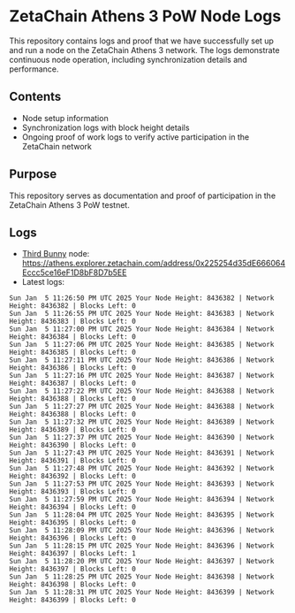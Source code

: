 # ZetaChain Athens 3 PoW Node Logs
This repository contains logs and proof that we have successfully set up and run a node on the ZetaChain Athens 3 network. The logs demonstrate continuous node operation, including synchronization details and performance.

## Contents
- Node setup information
- Synchronization logs with block height details
- Ongoing proof of work logs to verify active participation in the ZetaChain network

## Purpose
This repository serves as documentation and proof of participation in the ZetaChain Athens 3 PoW testnet.

## Logs

- [Third Bunny](https://thirdbunny.xyz/) node: https://athens.explorer.zetachain.com/address/0x225254d35dE666064Eccc5ce16eF1D8bF8D7b5EE
- Latest logs:
```
Sun Jan  5 11:26:50 PM UTC 2025 Your Node Height: 8436382 | Network Height: 8436382 | Blocks Left: 0
Sun Jan  5 11:26:55 PM UTC 2025 Your Node Height: 8436383 | Network Height: 8436383 | Blocks Left: 0
Sun Jan  5 11:27:00 PM UTC 2025 Your Node Height: 8436384 | Network Height: 8436384 | Blocks Left: 0
Sun Jan  5 11:27:06 PM UTC 2025 Your Node Height: 8436385 | Network Height: 8436385 | Blocks Left: 0
Sun Jan  5 11:27:11 PM UTC 2025 Your Node Height: 8436386 | Network Height: 8436386 | Blocks Left: 0
Sun Jan  5 11:27:16 PM UTC 2025 Your Node Height: 8436387 | Network Height: 8436387 | Blocks Left: 0
Sun Jan  5 11:27:22 PM UTC 2025 Your Node Height: 8436388 | Network Height: 8436388 | Blocks Left: 0
Sun Jan  5 11:27:27 PM UTC 2025 Your Node Height: 8436388 | Network Height: 8436388 | Blocks Left: 0
Sun Jan  5 11:27:32 PM UTC 2025 Your Node Height: 8436389 | Network Height: 8436389 | Blocks Left: 0
Sun Jan  5 11:27:37 PM UTC 2025 Your Node Height: 8436390 | Network Height: 8436390 | Blocks Left: 0
Sun Jan  5 11:27:43 PM UTC 2025 Your Node Height: 8436391 | Network Height: 8436391 | Blocks Left: 0
Sun Jan  5 11:27:48 PM UTC 2025 Your Node Height: 8436392 | Network Height: 8436392 | Blocks Left: 0
Sun Jan  5 11:27:53 PM UTC 2025 Your Node Height: 8436393 | Network Height: 8436393 | Blocks Left: 0
Sun Jan  5 11:27:59 PM UTC 2025 Your Node Height: 8436394 | Network Height: 8436394 | Blocks Left: 0
Sun Jan  5 11:28:04 PM UTC 2025 Your Node Height: 8436395 | Network Height: 8436395 | Blocks Left: 0
Sun Jan  5 11:28:09 PM UTC 2025 Your Node Height: 8436396 | Network Height: 8436396 | Blocks Left: 0
Sun Jan  5 11:28:15 PM UTC 2025 Your Node Height: 8436396 | Network Height: 8436397 | Blocks Left: 1
Sun Jan  5 11:28:20 PM UTC 2025 Your Node Height: 8436397 | Network Height: 8436397 | Blocks Left: 0
Sun Jan  5 11:28:25 PM UTC 2025 Your Node Height: 8436398 | Network Height: 8436398 | Blocks Left: 0
Sun Jan  5 11:28:31 PM UTC 2025 Your Node Height: 8436399 | Network Height: 8436399 | Blocks Left: 0
```
